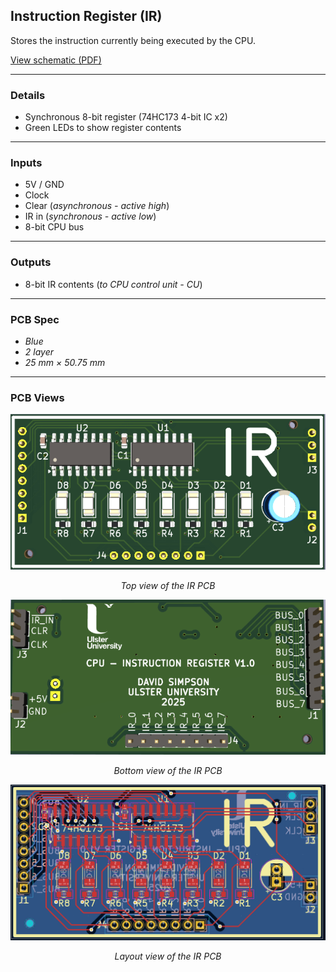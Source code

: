 ## Instruction Register (IR)

Stores the instruction currently being executed by the CPU.

[View schematic (PDF)](IR_schematic.pdf)

---

### Details

- Synchronous 8-bit register (74HC173 4-bit IC x2)
- Green LEDs to show register contents

---

### Inputs

- 5V / GND
- Clock
- Clear (*asynchronous - active high*)
- IR in (*synchronous - active low*)
- 8-bit CPU bus

---

### Outputs

- 8-bit IR contents (*to CPU control unit - CU*)

---

### PCB Spec

- *Blue*
- *2 layer*
- *25 mm × 50.75 mm*

---

### PCB Views

<p align="center">
  <img src="../../images/ir_pcb_top.PNG" alt="IR pcb top" width="600"/>
</p>
<p align="center"><em>Top view of the IR PCB</em></p>

<p align="center">
  <img src="../../images/ir_pcb_bottom.PNG" alt="IR pcb bottom" width="600"/>
</p>
<p align="center"><em>Bottom view of the IR PCB</em></p>

<p align="center">
  <img src="../../images/ir_pcb_design.PNG" alt="IR pcb design" width="600"/>
</p>
<p align="center"><em>Layout view of the IR PCB</em></p>



